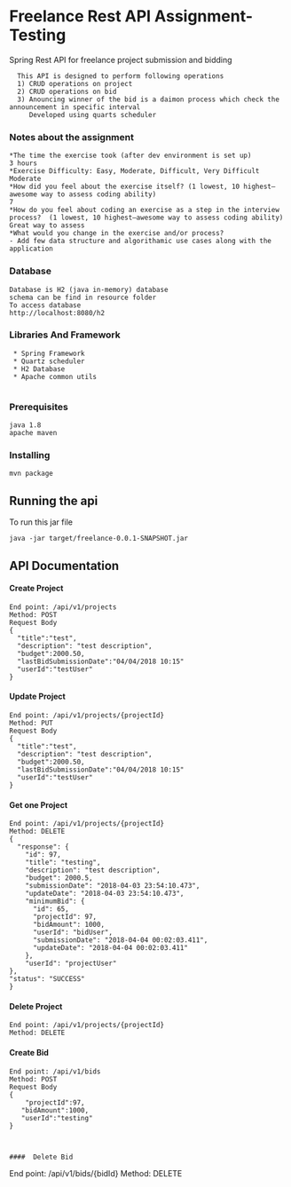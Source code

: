 # Freelance Rest API Assignment- Testing

Spring Rest API for freelance project submission and bidding
```
  This API is designed to perform following operations
  1) CRUD operations on project
  2) CRUD operations on bid 
  3) Anouncing winner of the bid is a daimon process which check the announcement in specific interval
     Developed using quarts scheduler

```
### Notes about the assignment
```
*The time the exercise took (after dev environment is set up)
3 hours
*Exercise Difficulty: Easy, Moderate, Difficult, Very Difficult
Moderate
*How did you feel about the exercise itself? (1 lowest, 10 highest—awesome way to assess coding ability)
7
*How do you feel about coding an exercise as a step in the interview process?  (1 lowest, 10 highest—awesome way to assess coding ability)
Great way to assess 
*What would you change in the exercise and/or process?
- Add few data structure and algorithamic use cases along with the application
```
### Database
```
Database is H2 (java in-memory) database
schema can be find in resource folder
To access database
http://localhost:8080/h2
```
### Libraries And Framework
```
 * Spring Framework
 * Quartz scheduler
 * H2 Database
 * Apache common utils
 
```
### Prerequisites

```
java 1.8
apache maven
```

### Installing

```
mvn package
```


## Running the api

To run this jar file

```
java -jar target/freelance-0.0.1-SNAPSHOT.jar 
```

## API Documentation
####  Create Project
```
End point: /api/v1/projects
Method: POST
Request Body
{
  "title":"test",
  "description": "test description",
  "budget":2000.50,
  "lastBidSubmissionDate":"04/04/2018 10:15"
  "userId":"testUser"
}
```
####  Update Project
```
End point: /api/v1/projects/{projectId}
Method: PUT
Request Body
{
  "title":"test",
  "description": "test description",
  "budget":2000.50,
  "lastBidSubmissionDate":"04/04/2018 10:15"
  "userId":"testUser"
}
```
####  Get one  Project
```
End point: /api/v1/projects/{projectId}
Method: DELETE
{
  "response": {
    "id": 97,
    "title": "testing",
    "description": "test description",
    "budget": 2000.5,
    "submissionDate": "2018-04-03 23:54:10.473",
    "updateDate": "2018-04-03 23:54:10.473",
    "minimumBid": {
      "id": 65,
      "projectId": 97,
      "bidAmount": 1000,
      "userId": "bidUser",
      "submissionDate": "2018-04-04 00:02:03.411",
      "updateDate": "2018-04-04 00:02:03.411"
    },
    "userId": "projectUser"
},
"status": "SUCCESS"
}
```
####  Delete Project
```
End point: /api/v1/projects/{projectId}
Method: DELETE

```
####  Create Bid
```
End point: /api/v1/bids
Method: POST
Request Body
{
	"projectId":97,
   "bidAmount":1000,
   "userId":"testing"
}

 
 
####  Delete Bid
```
End point: /api/v1/bids/{bidId}
Method: DELETE
 
```
